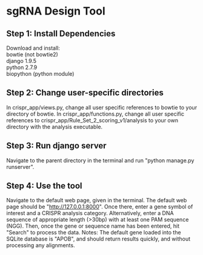 # sgRNA Design Tool 

## Step 1: Install Dependencies
Download and install: </br>
bowtie (not bowtie2) </br> 
django 1.9.5 </br>
python 2.7.9 </br>
biopython (python module)

## Step 2: Change user-specific directories 
In crispr_app/views.py, change all user specific references to bowtie to your directory of bowtie.
In crispr_app/functions.py, change all user specific references to crispr_app/Rule_Set_2_scoring_v1/analysis to your own directory with the analysis executable.

## Step 3: Run django server
Navigate to the parent directory in the terminal and run "python manage.py runserver".

## Step 4: Use the tool
Navigate to the default web page, given in the terminal. The default web page should be "http://127.0.0.1:8000". Once there, enter a gene symbol of interest and a CRISPR analysis category. Alternatively, enter a DNA sequence of appropriate length (>30bp) with at least one PAM sequence (NGG). Then, once the gene or sequence name has been entered, hit "Search" to process the data. Notes: The default gene loaded into the SQLite database is "APOB", and should return results quickly, and without processing any alignments. 